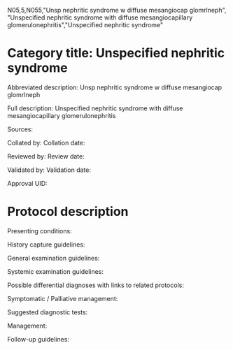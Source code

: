 N05,5,N055,"Unsp nephritic syndrome w diffuse mesangiocap glomrlneph", "Unspecified nephritic syndrome with diffuse mesangiocapillary glomerulonephritis","Unspecified nephritic syndrome"
# Category title: Unspecified nephritic syndrome

Abbreviated description: Unsp nephritic syndrome w diffuse mesangiocap glomrlneph

Full description: Unspecified nephritic syndrome with diffuse mesangiocapillary glomerulonephritis

Sources:

Collated by:
Collation date:

Reviewed by:
Review date:

Validated by:
Validation date:

Approval UID:

# Protocol description

Presenting conditions:

History capture guidelines:

General examination guidelines:

Systemic examination guidelines:

Possible differential diagnoses with links to related protocols:

Symptomatic / Palliative management:

Suggested diagnostic tests:

Management:

Follow-up guidelines:
